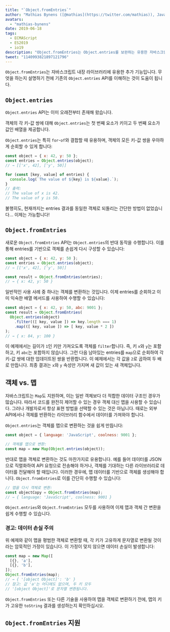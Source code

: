 ```yaml
---
title: "`Object.fromEntries`"
author: "Mathias Bynens ([@mathias](https://twitter.com/mathias)), JavaScript 전문가"
avatars:
  - "mathias-bynens"
date: 2019-06-18
tags:
  - ECMAScript
  - ES2019
  - io19
description: "Object.fromEntries는 Object.entries를 보완하는 유용한 자바스크립트 내장 라이브러리 추가 기능입니다."
tweet: "1140993821897121796"
---
```

`Object.fromEntries`는 자바스크립트 내장 라이브러리에 유용한 추가 기능입니다. 무엇을 하는지 설명하기 전에 기존의 `Object.entries` API를 이해하는 것이 도움이 됩니다.

## `Object.entries`

`Object.entries` API는 이미 오래전부터 존재해 왔습니다.

<feature-support chrome="54"
                 firefox="47"
                 safari="10.1"
                 nodejs="7"
                 babel="yes https://github.com/zloirock/core-js#ecmascript-object"></feature-support>

객체의 각 키-값 쌍에 대해 `Object.entries`는 첫 번째 요소가 키이고 두 번째 요소가 값인 배열을 제공합니다.

`Object.entries`는 특히 `for`-`of`와 결합할 때 유용하며, 객체의 모든 키-값 쌍을 우아하게 순회할 수 있게 합니다:

```js
const object = { x: 42, y: 50 };
const entries = Object.entries(object);
// → [['x', 42], ['y', 50]]

for (const [key, value] of entries) {
  console.log(`The value of ${key} is ${value}.`);
}
// 출력:
// The value of x is 42.
// The value of y is 50.
```

불행히도, 현재까지는 entries 결과를 동일한 객체로 되돌리는 간단한 방법이 없었습니다… 이제는 가능합니다!

## `Object.fromEntries`

새로운 `Object.fromEntries` API는 `Object.entries`의 반대 동작을 수행합니다. 이를 통해 entries를 기반으로 객체를 손쉽게 다시 구성할 수 있습니다:

```js
const object = { x: 42, y: 50 };
const entries = Object.entries(object);
// → [['x', 42], ['y', 50]]

const result = Object.fromEntries(entries);
// → { x: 42, y: 50 }
```

일반적인 사용 사례 중 하나는 객체를 변환하는 것입니다. 이제 entries를 순회하고 이미 익숙한 배열 메서드를 사용하여 수행할 수 있습니다:

```js
const object = { x: 42, y: 50, abc: 9001 };
const result = Object.fromEntries(
  Object.entries(object)
    .filter(([ key, value ]) => key.length === 1)
    .map(([ key, value ]) => [ key, value * 2 ])
);
// → { x: 84, y: 100 }
```

이 예제에서는 길이가 `1`인 키만 가져오도록 객체를 `filter`합니다. 즉, 키 `x`와 `y`는 포함하고, 키 `abc`는 포함하지 않습니다. 그런 다음 남아있는 entries를 `map`으로 순회하여 각 키-값 쌍에 대한 업데이트된 쌍을 반환합니다. 이 예제에서는 각 값을 `2`로 곱하여 두 배로 만듭니다. 최종 결과는 `x`와 `y` 속성만 가지며 새 값이 있는 새 객체입니다.

<!--truncate-->
## 객체 vs. 맵

자바스크립트는 `Map`도 지원하며, 이는 일반 객체보다 더 적합한 데이터 구조인 경우가 많습니다. 따라서 코드를 완전히 제어할 수 있는 경우 객체 대신 맵을 사용할 수 있습니다. 그러나 개발자로서 항상 표현 방법을 선택할 수 있는 것은 아닙니다. 때로는 외부 API에서나 객체를 반환하는 라이브러리 함수에서 데이터를 가져와야 합니다.

`Object.entries`는 객체를 맵으로 변환하는 것을 쉽게 만듭니다:

```js
const object = { language: 'JavaScript', coolness: 9001 };

// 객체를 맵으로 변환:
const map = new Map(Object.entries(object));
```

반대로 맵을 객체로 변환하는 것도 마찬가지로 유용합니다. 예를 들어 데이터를 JSON으로 직렬화하여 API 요청으로 전송해야 하거나, 객체를 기대하는 다른 라이브러리로 데이터를 전달해야 할 때입니다. 이러한 경우에, 맵 데이터를 기반으로 객체를 생성해야 합니다. `Object.fromEntries`로 이를 간단히 수행할 수 있습니다:

```js
// 맵을 다시 객체로 변환:
const objectCopy = Object.fromEntries(map);
// → { language: 'JavaScript', coolness: 9001 }
```

`Object.entries`와 `Object.fromEntries` 모두를 사용하여 이제 맵과 객체 간 변환을 쉽게 수행할 수 있습니다.

### 경고: 데이터 손실 주의

위 예제와 같이 맵을 평범한 객체로 변환할 때, 각 키가 고유하게 문자열로 변환될 것이라는 암묵적인 가정이 있습니다. 이 가정이 맞지 않으면 데이터 손실이 발생합니다:

```js
const map = new Map([
  [{}, 'a'],
  [{}, 'b'],
]);
Object.fromEntries(map);
// → { '[object Object]': 'b' }
// 참고: 값 'a'는 어디에도 없으며, 두 키 모두
// '[object Object]'로 문자열 변환됩니다.
```

`Object.fromEntries` 또는 다른 기술을 사용하여 맵을 객체로 변환하기 전에, 맵의 키가 고유한 `toString` 결과를 생성하는지 확인하십시오.

## `Object.fromEntries` 지원

<feature-support chrome="73 /blog/v8-release-73#object.fromentries"
                 firefox="63"
                 safari="12.1"
                 nodejs="12 https://twitter.com/mathias/status/1120700101637353473"
                 babel="yes https://github.com/zloirock/core-js#ecmascript-object"></feature-support>
